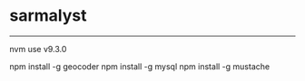 # sarmalyst
-----------

nvm use v9.3.0

npm install -g geocoder
npm install -g mysql
npm install -g mustache